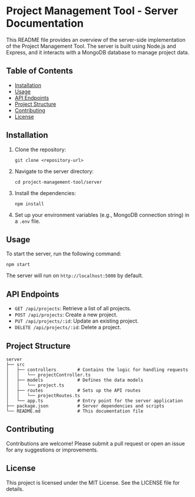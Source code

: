 # Project Management Tool - Server Documentation

This README file provides an overview of the server-side implementation of the Project Management Tool. The server is built using Node.js and Express, and it interacts with a MongoDB database to manage project data.

## Table of Contents

- [Installation](#installation)
- [Usage](#usage)
- [API Endpoints](#api-endpoints)
- [Project Structure](#project-structure)
- [Contributing](#contributing)
- [License](#license)

## Installation

1. Clone the repository:
   ```
   git clone <repository-url>
   ```

2. Navigate to the server directory:
   ```
   cd project-management-tool/server
   ```

3. Install the dependencies:
   ```
   npm install
   ```

4. Set up your environment variables (e.g., MongoDB connection string) in a `.env` file.

## Usage

To start the server, run the following command:
```
npm start
```
The server will run on `http://localhost:5000` by default.

## API Endpoints

- `GET /api/projects`: Retrieve a list of all projects.
- `POST /api/projects`: Create a new project.
- `PUT /api/projects/:id`: Update an existing project.
- `DELETE /api/projects/:id`: Delete a project.

## Project Structure

```
server
├── src
│   ├── controllers        # Contains the logic for handling requests
│   │   └── projectController.ts
│   ├── models             # Defines the data models
│   │   └── project.ts
│   ├── routes             # Sets up the API routes
│   │   └── projectRoutes.ts
│   └── app.ts             # Entry point for the server application
├── package.json           # Server dependencies and scripts
└── README.md              # This documentation file
```

## Contributing

Contributions are welcome! Please submit a pull request or open an issue for any suggestions or improvements.

## License

This project is licensed under the MIT License. See the LICENSE file for details.